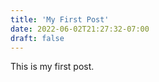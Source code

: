```yaml
---
title: 'My First Post'
date: 2022-06-02T21:27:32-07:00
draft: false
---
```


This is my first post.

